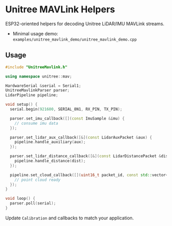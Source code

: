 # Unitree MAVLink Helpers

ESP32-oriented helpers for decoding Unitree LiDAR/IMU MAVLink streams.

- Minimal usage demo: `examples/unitree_mavlink_demo/unitree_mavlink_demo.cpp`

## Usage

```cpp
#include "UnitreeMavlink.h"

using namespace unitree::mav;

HardwareSerial &serial = Serial1;
UnitreeMavlinkParser parser;
LidarPipeline pipeline;

void setup() {
  serial.begin(921600, SERIAL_8N1, RX_PIN, TX_PIN);

  parser.set_imu_callback([](const ImuSample &imu) {
    // consume imu data
  });

  parser.set_lidar_aux_callback([&](const LidarAuxPacket &aux) {
    pipeline.handle_auxiliary(aux);
  });

  parser.set_lidar_distance_callback([&](const LidarDistancePacket &dist) {
    pipeline.handle_distance(dist);
  });

  pipeline.set_cloud_callback([](uint16_t packet_id, const std::vector<PointXYZI> &cloud) {
    // point cloud ready
  });
}

void loop() {
  parser.poll(serial);
}
```

Update `Calibration` and callbacks to match your application.
